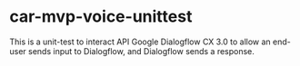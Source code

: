 # car-mvp-voice-unittest
This is a unit-test to interact API Google Dialogflow CX 3.0 to allow an end-user sends input to Dialogflow, and Dialogflow sends a response.
